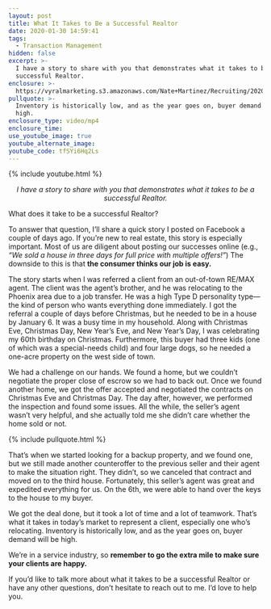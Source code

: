 ```yaml
---
layout: post
title: What It Takes to Be a Successful Realtor
date: 2020-01-30 14:59:41
tags:
  - Transaction Management
hidden: false
excerpt: >-
  I have a story to share with you that demonstrates what it takes to be a
  successful Realtor.
enclosure: >-
  https://vyralmarketing.s3.amazonaws.com/Nate+Martinez/Recruiting/2020/What+Does+It+Take+to+Be+a+Successful+Realtor_.mp4
pullquote: >-
  Inventory is historically low, and as the year goes on, buyer demand will be
  high.
enclosure_type: video/mp4
enclosure_time:
use_youtube_image: true
youtube_alternate_image:
youtube_code: tfSYi6Hq2Ls
---
```


{% include youtube.html %}

<p style="text-align: center;"><em>I have a story to share with you that demonstrates what it takes to be a successful Realtor.</em></p>

What does it take to be a successful Realtor?&nbsp;

To answer that question, I’ll share a quick story I posted on Facebook a couple of days ago. If you’re new to real estate, this story is especially important. Most of us are diligent about posting our successes online (e.g., *“We sold a house in three days for full price with multiple offers\!”*) The downside to this is that **the consumer thinks our job is easy.&nbsp;**

The story starts when I was referred a client from an out-of-town RE/MAX agent. The client was the agent’s brother, and he was relocating to the Phoenix area due to a job transfer. He was a high Type D personality type—the kind of person who wants everything done immediately. I got the referral a couple of days before Christmas, but he needed to be in a house by January 6. It was a busy time in my household. Along with Christmas Eve, Christmas Day, New Year’s Eve, and New Year’s Day, I was celebrating my 60th birthday on Christmas. Furthermore, this buyer had three kids (one of which was a special-needs child) and four large dogs, so he needed a one-acre property on the west side of town.&nbsp;

We had a challenge on our hands. We found a home, but we couldn’t negotiate the proper close of escrow so we had to back out. Once we found another home, we got the offer accepted and negotiated the contracts on Christmas Eve and Christmas Day. The day after, however, we performed the inspection and found some issues. All the while, the seller’s agent wasn’t very helpful, and she actually told me she didn’t care whether the home sold or not.

{% include pullquote.html %}

That’s when we started looking for a backup property, and we found one, but we still made another counteroffer to the previous seller and their agent to make the situation right. They didn’t, so we canceled that contract and moved on to the third house. Fortunately, this seller’s agent was great and expedited everything for us. On the 6th, we were able to hand over the keys to the house to my buyer.&nbsp;

We got the deal done, but it took a lot of time and a lot of teamwork. That’s what it takes in today’s market to represent a client, especially one who’s relocating. Inventory is historically low, and as the year goes on, buyer demand will be high.&nbsp;

We’re in a service industry, so **remember to go the extra mile to make sure your clients are happy.&nbsp;**

If you’d like to talk more about what it takes to be a successful Realtor or have any other questions, don’t hesitate to reach out to me. I’d love to help you.